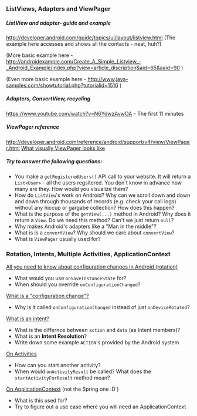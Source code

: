 ### ListViews, Adapters and ViewPager ###

##### ListView and adapter- guide and example  
http://developer.android.com/guide/topics/ui/layout/listview.html 
(The example here accesses and shows all the contacts - neat, huh?)  

(More basic example here - http://androidexample.com/Create_A_Simple_Listview_-_Android_Example/index.php?view=article_discription&aid=65&aaid=90 )   

(Even more basic example here - http://www.java-samples.com/showtutorial.php?tutorialid=1516 )



##### Adapters, ConvertView, recycling
https://www.youtube.com/watch?v=N6YdwzAvwOA - The first 11 minutes



##### ViewPager reference
http://developer.android.com/reference/android/support/v4/view/ViewPager.html
[What visually ViewPager looks like](http://developer.android.com/training/animation/screen-slide.html)



##### Try to answer the following questions:
- You make a `getRegisteredUsers()` API call to your website. It will return a `List<User>` - all the users regsitered. You don't know in advance how many are they. How would you visualize them?
- How do `ListView`'s work on Android? Why can we scroll down and down and down through thousands of records (e.g. check your call logs) without any hiccup or gargabe collection? How does this happen?
- What is the purpose of the `getView(...)` method in Android? Why does it return a `View`. Do we need this method? Can't we just return `null`? 
- Why makes Android's adapters like a "Man in the middle"? 
- What is is a `convertView`? Why should we care about `convertView`?
- What is `ViewPager` usually used for?  


### Rotation, Intents, Multiple Activities, ApplicationContext

[All you need to know about configuration changes in Android (rotation)](http://developer.android.com/guide/topics/resources/runtime-changes.html)
- What would you use `onSaveInstanceState` for? 
- When should you override `onConfigurationChanged`?

[What is a "configuration change"?](http://developer.android.com/guide/topics/manifest/activity-element.html#config) 
- Why is it called `onConfigurationChanged` instead of just `onDeviceRotated`? 

[What is an intent?](http://developer.android.com/reference/android/content/Intent.html)
- What is the differnce between `action` and `data` (as Intent members)?
- What is an **Intent Resolution**? 
- Write down some example `ACTION`'s provided by the Android system

[On Activities](http://developer.android.com/guide/components/activities.html)
- How can you start another activity?
- When would `onActivityResult` be called? What does the `startActivityForResult` method mean? 

[On ApplicationContext](http://developer.android.com/reference/android/app/Application.html) (not the Spring one :D )
- What is this used for? 
- Try to figure out a use case where you will need an ApplicationContext
